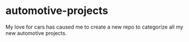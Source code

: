 # automotive-projects
My love for cars has caused me to create a new repo to categorize all my new automotive projects.

